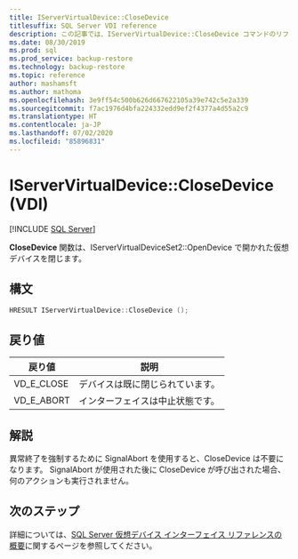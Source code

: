 ```yaml
---
title: IServerVirtualDevice::CloseDevice
titlesuffix: SQL Server VDI reference
description: この記事では、IServerVirtualDevice::CloseDevice コマンドのリファレンスを提供します。
ms.date: 08/30/2019
ms.prod: sql
ms.prod_service: backup-restore
ms.technology: backup-restore
ms.topic: reference
author: mashamsft
ms.author: mathoma
ms.openlocfilehash: 3e9ff54c500b626d667622105a39e742c5e2a339
ms.sourcegitcommit: f7ac1976d4bfa224332edd9ef2f4377a4d55a2c9
ms.translationtype: HT
ms.contentlocale: ja-JP
ms.lasthandoff: 07/02/2020
ms.locfileid: "85896831"
---
```

# <a name="iservervirtualdeviceclosedevice-vdi"></a>IServerVirtualDevice::CloseDevice (VDI)

[!INCLUDE [SQL Server](../../../includes/applies-to-version/sqlserver.md)]

**CloseDevice** 関数は、IServerVirtualDeviceSet2::OpenDevice で開かれた仮想デバイスを閉じます。

## <a name="syntax"></a>構文

```c
HRESULT IServerVirtualDevice::CloseDevice ();
```

## <a name="return-value"></a>戻り値

|戻り値 | 説明 |
|---|---|
| VD_E_CLOSE | デバイスは既に閉じられています。 |
| VD_E_ABORT | インターフェイスは中止状態です。 |

## <a name="remarks"></a>解説

異常終了を強制するために SignalAbort を使用すると、CloseDevice は不要になります。 SignalAbort が使用された後に CloseDevice が呼び出された場合、何のアクションも実行されません。

## <a name="next-steps"></a>次のステップ

詳細については、[SQL Server 仮想デバイス インターフェイス リファレンスの概要](reference-virtual-device-interface.md)に関するページを参照してください。